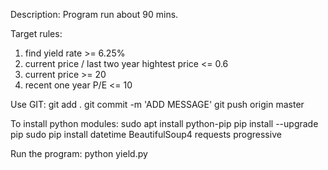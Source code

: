 Description:
Program run about 90 mins.

Target rules:
1. find yield rate >= 6.25%
2. current price / last two year hightest price <= 0.6
3. current price >= 20
4. recent one year P/E <= 10

Use GIT:
git add .
git commit -m 'ADD MESSAGE'
git push origin master

To install python modules:
sudo apt install python-pip
pip install --upgrade pip
sudo pip install datetime BeautifulSoup4 requests progressive

Run the program:
python yield.py
